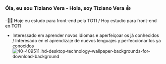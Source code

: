 ### Óla, eu sou Tiziano Vera - Hola, soy Tiziano Vera 👍

-🧑‍🎓 Hoje eu estudo para front-end pela TOTI / Hoy estudio para front-end en TOTI
- Interessado em aprender novos idiomas e aperfeiçoar os já conhecidos / Interesado en el aprendizaje de nuevos lenguajes y perfeccionar los ya conocidos
![40-409511_hd-desktop-technology-wallpaper-backgrounds-for-download-background](https://user-images.githubusercontent.com/86272403/127745161-530cdbdd-4059-4179-b52d-6b6a5a767772.jpg)
